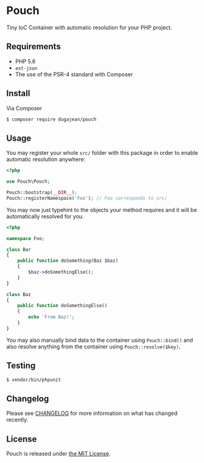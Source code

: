 # Pouch
Tiny IoC Container with automatic resolution for your PHP project.

## Requirements

- PHP 5.6
- `ext-json`
- The use of the PSR-4 standard with Composer

## Install

Via Composer

```bash
$ composer require dugajean/pouch
```

## Usage

You may register your whole `src/` folder with this package in order to enable automatic resolution anywhere:

```php
<?php

use Pouch\Pouch;

Pouch::bootstrap(__DIR__);
Pouch::registerNamespace('Foo'); // Foo corresponds to src/
```

You may now just typehint to the objects your method requires and it will be automatically resolved for you.

```php
<?php

namespace Foo;

class Bar
{
    public function doSomething(Baz $baz)
    {
        $baz->doSomethingElse();
    }
}

class Baz
{
    public function doSomethingElse()
    {
        echo 'From Baz!';
    }
}
```

You may also manually bind data to the container using `Pouch::bind()` and also resolve anything from the container using `Pouch::resolve($key)`.

## Testing

```bash
$ vendor/bin/phpunit
```

## Changelog

Please see [CHANGELOG](CHANGELOG.md) for more information on what has changed recently.

## License
Pouch is released under [the MIT License](LICENSE).
